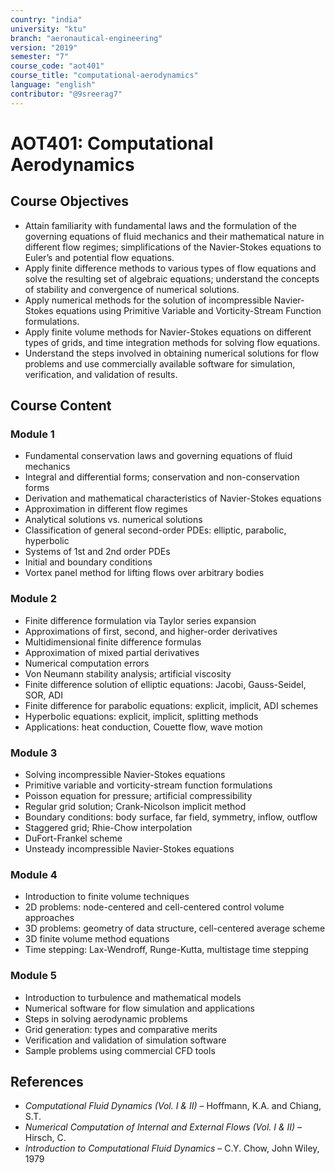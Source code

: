 ```yaml
---
country: "india"
university: "ktu"
branch: "aeronautical-engineering"
version: "2019"
semester: "7"
course_code: "aot401"
course_title: "computational-aerodynamics"
language: "english"
contributor: "@9sreerag7"
---
```


# AOT401: Computational Aerodynamics

## Course Objectives

- Attain familiarity with fundamental laws and the formulation of the governing equations of fluid mechanics and their mathematical nature in different flow regimes; simplifications of the Navier-Stokes equations to Euler’s and potential flow equations.
- Apply finite difference methods to various types of flow equations and solve the resulting set of algebraic equations; understand the concepts of stability and convergence of numerical solutions.
- Apply numerical methods for the solution of incompressible Navier-Stokes equations using Primitive Variable and Vorticity-Stream Function formulations.
- Apply finite volume methods for Navier-Stokes equations on different types of grids, and time integration methods for solving flow equations.
- Understand the steps involved in obtaining numerical solutions for flow problems and use commercially available software for simulation, verification, and validation of results.

## Course Content

### Module 1

- Fundamental conservation laws and governing equations of fluid mechanics  
- Integral and differential forms; conservation and non-conservation forms  
- Derivation and mathematical characteristics of Navier-Stokes equations  
- Approximation in different flow regimes  
- Analytical solutions vs. numerical solutions  
- Classification of general second-order PDEs: elliptic, parabolic, hyperbolic  
- Systems of 1st and 2nd order PDEs  
- Initial and boundary conditions  
- Vortex panel method for lifting flows over arbitrary bodies

### Module 2

- Finite difference formulation via Taylor series expansion  
- Approximations of first, second, and higher-order derivatives  
- Multidimensional finite difference formulas  
- Approximation of mixed partial derivatives  
- Numerical computation errors  
- Von Neumann stability analysis; artificial viscosity  
- Finite difference solution of elliptic equations: Jacobi, Gauss-Seidel, SOR, ADI  
- Finite difference for parabolic equations: explicit, implicit, ADI schemes  
- Hyperbolic equations: explicit, implicit, splitting methods  
- Applications: heat conduction, Couette flow, wave motion

### Module 3

- Solving incompressible Navier-Stokes equations  
- Primitive variable and vorticity-stream function formulations  
- Poisson equation for pressure; artificial compressibility  
- Regular grid solution; Crank-Nicolson implicit method  
- Boundary conditions: body surface, far field, symmetry, inflow, outflow  
- Staggered grid; Rhie-Chow interpolation  
- DuFort-Frankel scheme  
- Unsteady incompressible Navier-Stokes equations

### Module 4

- Introduction to finite volume techniques  
- 2D problems: node-centered and cell-centered control volume approaches  
- 3D problems: geometry of data structure, cell-centered average scheme  
- 3D finite volume method equations  
- Time stepping: Lax-Wendroff, Runge-Kutta, multistage time stepping

### Module 5

- Introduction to turbulence and mathematical models  
- Numerical software for flow simulation and applications  
- Steps in solving aerodynamic problems  
- Grid generation: types and comparative merits  
- Verification and validation of simulation software  
- Sample problems using commercial CFD tools

## References

- *Computational Fluid Dynamics (Vol. I & II)* – Hoffmann, K.A. and Chiang, S.T.  
- *Numerical Computation of Internal and External Flows (Vol. I & II)* – Hirsch, C.  
- *Introduction to Computational Fluid Dynamics* – C.Y. Chow, John Wiley, 1979
